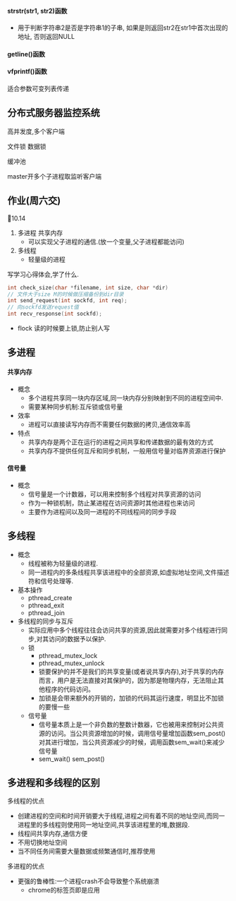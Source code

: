 #### strstr(str1, str2)函数

- 用于判断字符串2是否是字符串1的子串, 如果是则返回str2在str1中首次出现的地址, 否则返回NULL

#### getline()函数

#### vfprintf()函数

适合参数可变列表传递



## 分布式服务器监控系统

高并发度,多个客户端

文件锁 数据锁

缓冲池

master开多个子进程取监听客户端



## 作业(周六交)

:minidisc:10.14

1. 多进程 共享内存
   - 可以实现父子进程的通信.(放一个变量,父子进程都能访问)
2. 多线程
   - 轻量级的进程

写学习心得体会,学了什么.



```c
int check_size(char *filename, int size, char *dir)
// 文件大于size M的时候做压缩备份到dir目录
int send_request(int sockfd, int req);
// 向sockfd发送request值
int recv_response(int sockfd);
```



- flock 读的时候要上锁,防止别人写





## 多进程

#### 共享内存

- 概念
  - 多个进程共享同一块内存区域,同一块内存分别映射到不同的进程空间中.
  - 需要某种同步机制:互斥锁或信号量
- 效率
  - 进程可以直接读写内存而不需要任何数据的拷贝,通信效率高
- 特点
  - 共享内存是两个正在运行的进程之间共享和传递数据的最有效的方式 
  - 共享内存不提供任何互斥和同步机制，一般用信号量对临界资源进行保护

#### 信号量

- 概念
  - 信号量是一个计数器，可以用来控制多个线程对共享资源的访问
  - 作为一种锁机制，防止某进程在访问资源时其他进程也来访问
  - 主要作为进程间以及同一进程的不同线程间的同步手段

## 多线程

- 概念
  - 线程被称为轻量级的进程.
  - 同一进程内的多条线程共享该进程中的全部资源,如虚拟地址空间,文件描述符和信号处理等.
- 基本操作
  - pthread_create
  - pthread_exit
  - pthread_join
- 多线程的同步与互斥
  - 实际应用中多个线程往往会访问共享的资源,因此就需要对多个线程进行同步,对其访问的数据予以保护.
  - 锁
    - pthread_mutex_lock
    - pthread_mutex_unlock
    - 锁要保护的并不是我们的共享变量(或者说共享内存),对于共享的内存而言，用户是无法直接对其保护的，因为那是物理内存，无法阻止其他程序的代码访问。
    - 加锁是会带来额外的开销的，加锁的代码其运行速度，明显比不加锁的要慢一些
  - 信号量
    - 信号量本质上是一个非负数的整数计数器，它也被用来控制对公共资源的访问。当公共资源增加的时候，调用信号量增加函数sem_post()对其进行增加，当公共资源减少的时候，调用函数sem_wait()来减少信号量
    - sem_wait() sem_post()

## 多进程和多线程的区别

多线程的优点

- 创建进程的空间和时间开销要大于线程,进程之间有着不同的地址空间,而同一进程里的多线程则使用同一地址空间,共享该进程里的堆,数据段.
- 线程间共享内存,通信方便
- 不用切换地址空间
- 当不同任务间需要大量数据或频繁通信时,推荐使用

多进程的优点

- 更强的鲁棒性:一个进程crash不会导致整个系统崩溃
  - chrome的标签页即是应用